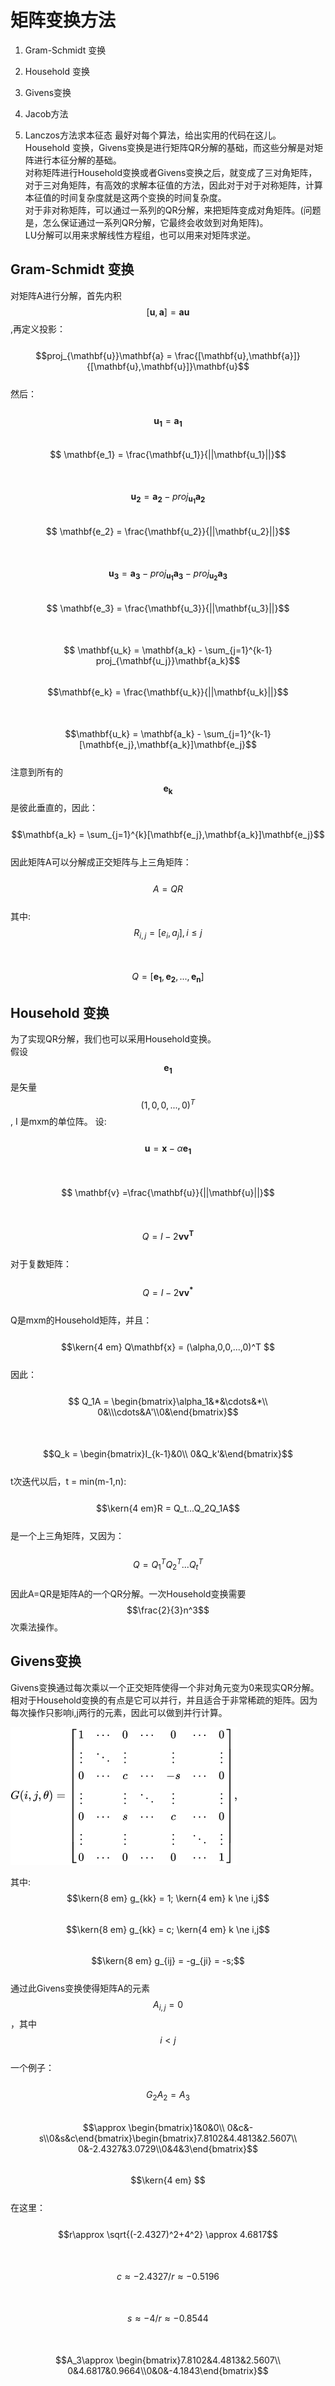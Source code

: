 # 矩阵变换方法

1. Gram-Schmidt 变换

2. Household 变换

3. Givens变换

4. Jacob方法

5. Lanczos方法求本征态
最好对每个算法，给出实用的代码在这儿。  
Household 变换，Givens变换是进行矩阵QR分解的基础，而这些分解是对矩阵进行本征分解的基础。  
对称矩阵进行Household变换或者Givens变换之后，就变成了三对角矩阵，对于三对角矩阵，有高效的求解本征值的方法，因此对于对于对称矩阵，计算本征值的时间复杂度就是这两个变换的时间复杂度。  
对于非对称矩阵，可以通过一系列的QR分解，来把矩阵变成对角矩阵。\(问题是，怎么保证通过一系列QR分解，它最终会收敛到对角矩阵\)。  
LU分解可以用来求解线性方程组，也可以用来对矩阵求逆。

## Gram-Schmidt 变换

对矩阵A进行分解，首先内积$$[\mathbf{u},\mathbf{a}] = \mathbf{a}\mathbf{u}$$,再定义投影：  
&emsp;&emsp;$$proj_{\mathbf{u}}\mathbf{a} = \frac{[\mathbf{u},\mathbf{a}]}{[\mathbf{u},\mathbf{u}]}\mathbf{u}$$  
然后：  
&emsp;&emsp;$$ \mathbf{u_1} = \mathbf{a_1}$$&emsp;&emsp;$$ \mathbf{e_1} = \frac{\mathbf{u_1}}{||\mathbf{u_1}||}$$  
&emsp;&emsp;$$ \mathbf{u_2} = \mathbf{a_2} - proj_{\mathbf{u_1}}\mathbf{a_2}$$&emsp;&emsp;$$ \mathbf{e_2} = \frac{\mathbf{u_2}}{||\mathbf{u_2}||}$$  
&emsp;&emsp;$$\mathbf{u_3} = \mathbf{a_3} - proj_{\mathbf{u_1}}\mathbf{a_3}-proj_{\mathbf{u_2}}\mathbf{a_3}$$&emsp;&emsp;$$ \mathbf{e_3} = \frac{\mathbf{u_3}}{||\mathbf{u_3}||}$$  
&emsp;&emsp;$$ \mathbf{u_k} = \mathbf{a_k} - \sum_{j=1}^{k-1} proj_{\mathbf{u_j}}\mathbf{a_k}$$&emsp;&emsp;$$\mathbf{e_k} = \frac{\mathbf{u_k}}{||\mathbf{u_k}||}$$  
&emsp;&emsp;$$\mathbf{u_k} = \mathbf{a_k} - \sum_{j=1}^{k-1}[\mathbf{e_j},\mathbf{a_k}]\mathbf{e_j}$$  
注意到所有的$$\mathbf{e_k}$$是彼此垂直的，因此：  
&emsp;&emsp;$$\mathbf{a_k} = \sum_{j=1}^{k}[\mathbf{e_j},\mathbf{a_k}]\mathbf{e_j}$$  
因此矩阵A可以分解成正交矩阵与上三角矩阵：  
&emsp;&emsp;$$ A =QR$$  
其中:  $$R_{i,j} = [e_i,a_j], i\le j$$  
&emsp;&emsp;$$ Q = [\mathbf{e_1},\mathbf{e_2},...,\mathbf{e_n}]$$

## Household 变换

为了实现QR分解，我们也可以采用Household变换。  
假设$$\mathbf{e_1}$$是矢量$$(1,0,0,...,0)^T$$, I 是mxm的单位阵。 设:  
&emsp;&emsp;$$ \mathbf{u} = \mathbf{x} - \alpha \mathbf{e_1}$$  
&emsp;&emsp;$$ \mathbf{v} =\frac{\mathbf{u}}{||\mathbf{u}||}$$  
&emsp;&emsp;$$ Q = I - 2\mathbf{vv^T} $$  
对于复数矩阵：  
&emsp;&emsp;$$Q = I - 2\mathbf{vv^*} $$  
Q是mxm的Household矩阵，并且：  
&emsp;&emsp;$$\kern{4 em} Q\mathbf{x} = (\alpha,0,0,...,0)^T $$  
因此：  
&emsp;&emsp;$$ Q_1A = \begin{bmatrix}\alpha_1&*&\cdots&*\\ 0&\\\cdots&A'\\0&\end{bmatrix}$$  
&emsp;&emsp;$$Q_k = \begin{bmatrix}I_{k-1}&0\\ 0&Q_k'&\end{bmatrix}$$  
t次迭代以后，t = min\(m-1,n\):  
&emsp;&emsp;$$\kern{4 em}R = Q_t...Q_2Q_1A$$  
是一个上三角矩阵，又因为：  
&emsp;&emsp;$$Q = Q_1^TQ_2^T...Q_t^T$$  
因此A=QR是矩阵A的一个QR分解。一次Household变换需要$$\frac{2}{3}n^3$$次乘法操作。

## Givens变换

Givens变换通过每次乘以一个正交矩阵使得一个非对角元变为0来现实QR分解。相对于Household变换的有点是它可以并行，并且适合于非常稀疏的矩阵。因为每次操作只影响i,j两行的元素，因此可以做到并行计算。  

![](/assets/Givens_sin.png)  

其中:  
$$\kern{8 em} g_{kk} = 1; \kern{4 em} k \ne i,j$$  
$$\kern{8 em} g_{kk} = c; \kern{4 em} k \ne i,j$$  
$$\kern{8 em} g_{ij} = -g_{ji} = -s;$$  
通过此Givens变换使得矩阵A的元素$$A_{i,j} = 0$$，其中$$i < j$$  
一个例子：  
&emsp;&emsp;$$G_2A_2 = A_3$$
&emsp;&emsp;&emsp;&emsp;&emsp;$$\approx \begin{bmatrix}1&0&0\\ 0&c&-s\\0&s&c\end{bmatrix}\begin{bmatrix}7.8102&4.4813&2.5607\\ 0&-2.4327&3.0729\\0&4&3\end{bmatrix}$$  
$$\kern{4 em} $$  
在这里：  
&emsp;&emsp;$$r\approx \sqrt{(-2.4327)^2+4^2} \approx 4.6817$$  
&emsp;&emsp;$$c\approx -2.4327/r \approx -0.5196$$  
&emsp;&emsp;$$s\approx -4/r \approx -0.8544$$    
&emsp;&emsp;$$A_3\approx \begin{bmatrix}7.8102&4.4813&2.5607\\ 0&4.6817&0.9664\\0&0&-4.1843\end{bmatrix}$$ 

